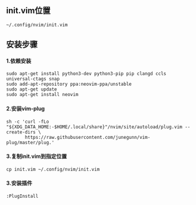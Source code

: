 ## init.vim位置

```shell
~/.config/nvim/init.vim
```



## 安装步骤

#### 1.依赖安装

```shell
sudo apt-get install python3-dev python3-pip pip clangd ccls universal-ctags snap
sudo add-apt-repository ppa:neovim-ppa/unstable
sudo apt-get update
sudo apt-get install neovim
```

#### 2.安装vim-plug

```shell
sh -c 'curl -fLo "${XDG_DATA_HOME:-$HOME/.local/share}"/nvim/site/autoload/plug.vim --create-dirs \
       https://raw.githubusercontent.com/junegunn/vim-plug/master/plug.'
```

#### 3.复制init.vim到指定位置

```shell
cp init.vim ~/.config/nvim/init.vim
```

#### 3.安装插件

```shell
:PlugInstall
```


